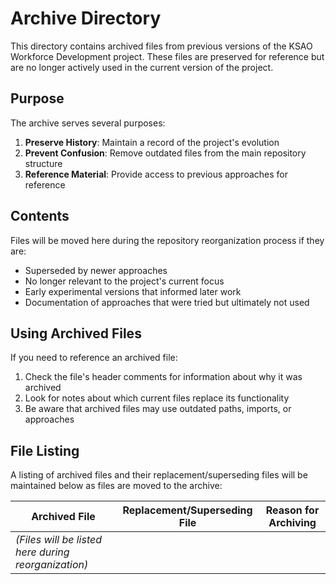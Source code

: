 # Archive Directory

This directory contains archived files from previous versions of the KSAO Workforce Development project. These files are preserved for reference but are no longer actively used in the current version of the project.

## Purpose

The archive serves several purposes:

1. **Preserve History**: Maintain a record of the project's evolution
2. **Prevent Confusion**: Remove outdated files from the main repository structure
3. **Reference Material**: Provide access to previous approaches for reference

## Contents

Files will be moved here during the repository reorganization process if they are:

- Superseded by newer approaches
- No longer relevant to the project's current focus
- Early experimental versions that informed later work
- Documentation of approaches that were tried but ultimately not used

## Using Archived Files

If you need to reference an archived file:

1. Check the file's header comments for information about why it was archived
2. Look for notes about which current files replace its functionality
3. Be aware that archived files may use outdated paths, imports, or approaches

## File Listing

A listing of archived files and their replacement/superseding files will be maintained below as files are moved to the archive:

| Archived File | Replacement/Superseding File | Reason for Archiving |
|---------------|------------------------------|----------------------|
| _(Files will be listed here during reorganization)_ | | |